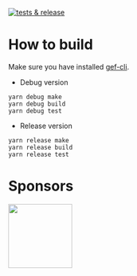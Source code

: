 [![tests & release](https://github.com/gembera/gef-sys/actions/workflows/release.yml/badge.svg)](https://github.com/gembera/gef-sys/actions/workflows/release.yml)

# How to build
Make sure you have installed [gef-cli](https://github.com/gembera/gef-cli). 

* Debug version 
```shell
yarn debug make
yarn debug build
yarn debug test
```
* Release version
```shell
yarn release make
yarn release build
yarn release test
```

# Sponsors
[<img src="https://www.carota.ai/logo-512.png" width="128">](https://www.carota.ai)
